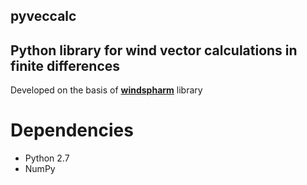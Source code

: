 ## pyveccalc
## Python library for wind vector calculations in finite differences 

Developed on the basis of [**windspharm**](http://ajdawson.github.io/windspharm) library

# Dependencies
* Python 2.7
* NumPy
